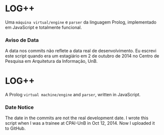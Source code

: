 # LOG++
Uma `máquina virtual/engine` e `parser` da linguagem Prolog, implementado em JavaScript e totalmente funcional.

### Aviso de Data
A data nos commits não reflete a data real de desenvolvimento. Eu escrevi este script quando era um estagiário em 2 de outubro de 2014 no Centro de Pesquisa em Arquitetura da Informação, UnB.

# LOG++
A Prolog `virtual machine/engine` and `parser`, written in JavaScript.

### Date Notice
The date in the commits are not the real development date. I wrote this script when I was a trainee at CPAI-UnB in Oct 12, 2014. Now I uploaded it to GitHub.
